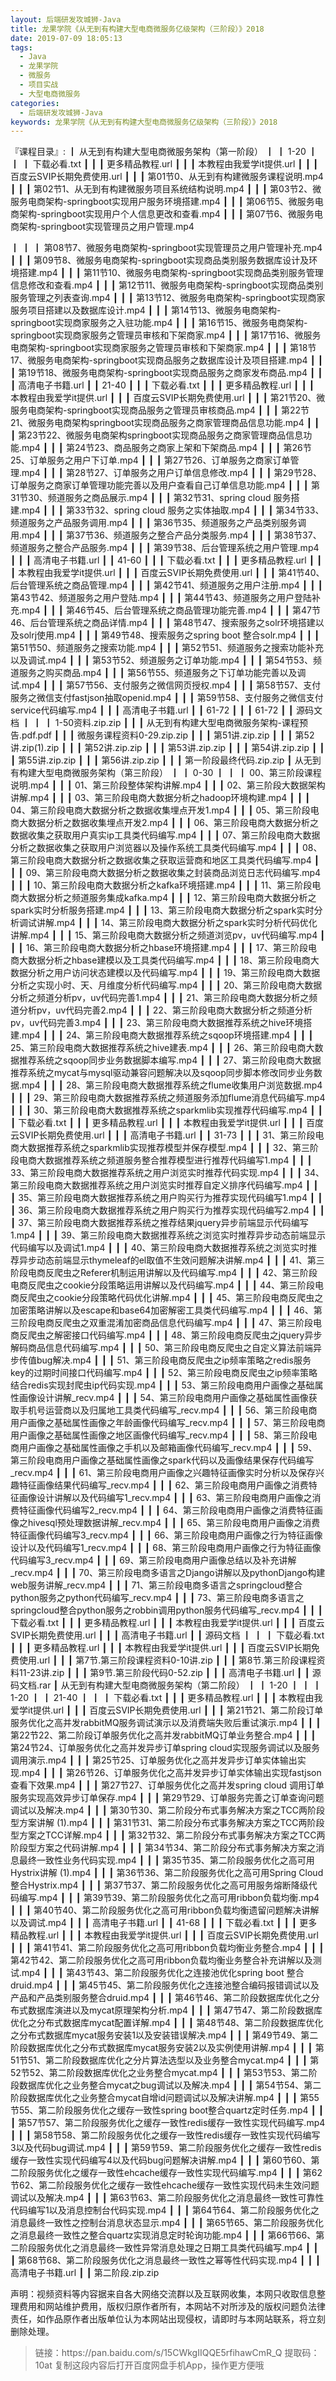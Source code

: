 ```yaml
---
layout: 后端研发攻城狮-Java
title: 龙果学院《从无到有构建大型电商微服务亿级架构（三阶段）》2018
date: 2019-07-09 18:05:13
tags:
  - Java
  - 龙果学院
  - 微服务
  - 项目实战
  - 大型电商微服务
categories:
  - 后端研发攻城狮-Java
keywords: 龙果学院《从无到有构建大型电商微服务亿级架构（三阶段）》2018
---
```

『课程目录』: 
┃  从无到有构建大型电商微服务架构（第一阶段）
┃  ┃  1-20
┃  ┃  ┃  下载必看.txt
┃  ┃  ┃  更多精品教程.url
┃  ┃  ┃  本教程由我爱学it提供.url
┃  ┃  ┃  百度云SVIP长期免费使用.url
┃  ┃  ┃  第01节0、从无到有构建微服务课程说明.mp4
┃  ┃  ┃  第02节1、从无到有构建微服务项目系统结构说明.mp4
┃  ┃  ┃  第03节2、微服务电商架构-springboot实现用户服务环境搭建.mp4
┃  ┃  ┃  第06节5、微服务电商架构-springboot实现用户个人信息更改和查看.mp4
┃  ┃  ┃  第07节6、微服务电商架构-springboot实现管理员之用户管理.mp4
<!-- more --> 
┃  ┃  ┃  第08节7、微服务电商架构-springboot实现管理员之用户管理补充.mp4
┃  ┃  ┃  第09节8、微服务电商架构-springboot实现商品类别服务数据库设计及环境搭建.mp4
┃  ┃  ┃  第11节10、微服务电商架构-springboot实现商品类别服务管理信息修改和查看.mp4
┃  ┃  ┃  第12节11、微服务电商架构-springboot实现商品类别服务管理之列表查询.mp4
┃  ┃  ┃  第13节12、微服务电商架构-springboot实现商家服务项目搭建以及数据库设计.mp4
┃  ┃  ┃  第14节13、微服务电商架构-springboot实现商家服务之入驻功能.mp4
┃  ┃  ┃  第16节15、微服务电商架构-springboot实现商家服务之管理员审核和下架商家.mp4
┃  ┃  ┃  第17节16、微服务电商架构-springboot实现商家服务之管理员审核和下架商家.mp4
┃  ┃  ┃  第18节17、微服务电商架构-springboot实现商品服务之数据库设计及项目搭建.mp4
┃  ┃  ┃  第19节18、微服务电商架构-springboot实现商品服务之商家发布商品.mp4
┃  ┃  ┃  高清电子书籍.url
┃  ┃  21-40
┃  ┃  ┃  下载必看.txt
┃  ┃  ┃  更多精品教程.url
┃  ┃  ┃  本教程由我爱学it提供.url
┃  ┃  ┃  百度云SVIP长期免费使用.url
┃  ┃  ┃  第21节20、微服务电商架构-springboot实现商品服务之管理员审核商品.mp4
┃  ┃  ┃  第22节21、微服务电商架构springboot实现商品服务之商家管理商品信息功能.mp4
┃  ┃  ┃  第23节22、微服务电商架构springboot实现商品服务之商家管理商品信息功能.mp4
┃  ┃  ┃  第24节23、商品服务之商家上架和下架商品.mp4
┃  ┃  ┃  第26节25、订单服务之用户下订单.mp4
┃  ┃  ┃  第27节26、订单服务之商家订单管理.mp4
┃  ┃  ┃  第28节27、订单服务之用户订单信息修改.mp4
┃  ┃  ┃  第29节28、订单服务之商家订单管理功能完善以及用户查看自己订单信息功能.mp4
┃  ┃  ┃  第31节30、频道服务之商品展示.mp4
┃  ┃  ┃  第32节31、spring cloud 服务搭建.mp4
┃  ┃  ┃  第33节32、spring cloud 服务之实体抽取.mp4
┃  ┃  ┃  第34节33、频道服务之产品服务调用.mp4
┃  ┃  ┃  第36节35、频道服务之产品类别服务调用.mp4
┃  ┃  ┃  第37节36、频道服务之整合产品分类服务.mp4
┃  ┃  ┃  第38节37、频道服务之整合产品服务.mp4
┃  ┃  ┃  第39节38、后台管理系统之用户管理.mp4
┃  ┃  ┃  高清电子书籍.url
┃  ┃  41-60
┃  ┃  ┃  下载必看.txt
┃  ┃  ┃  更多精品教程.url
┃  ┃  ┃  本教程由我爱学it提供.url
┃  ┃  ┃  百度云SVIP长期免费使用.url
┃  ┃  ┃  第41节40、后台管理系统之商品管理.mp4
┃  ┃  ┃  第42节41、频道服务之用户注册.mp4
┃  ┃  ┃  第43节42、频道服务之用户登陆.mp4
┃  ┃  ┃  第44节43、频道服务之用户登陆补充.mp4
┃  ┃  ┃  第46节45、后台管理系统之商品管理功能完善.mp4
┃  ┃  ┃  第47节46、后台管理系统之商品详情.mp4
┃  ┃  ┃  第48节47、搜索服务之solr环境搭建以及solrj使用.mp4
┃  ┃  ┃  第49节48、搜索服务之spring boot 整合solr.mp4
┃  ┃  ┃  第51节50、频道服务之搜索功能.mp4
┃  ┃  ┃  第52节51、频道服务之搜索功能补充以及调试.mp4
┃  ┃  ┃  第53节52、频道服务之订单功能.mp4
┃  ┃  ┃  第54节53、频道服务之购买商品.mp4
┃  ┃  ┃  第56节55、频道服务之下订单功能完善以及调试.mp4
┃  ┃  ┃  第57节56、支付服务之微信网页授权.mp4
┃  ┃  ┃  第58节57、支付服务之微信支付fastjson抽取openid.mp4
┃  ┃  ┃  第59节58、支付服务之微信支付service代码编写.mp4
┃  ┃  ┃  高清电子书籍.url
┃  ┃  61-72
┃  ┃  ┃  61-72
┃  ┃  源码文档
┃  ┃  ┃  1-50资料.zip.zip
┃  ┃  ┃  从无到有构建大型电商微服务架构-课程预告.pdf.pdf
┃  ┃  ┃  微服务课程资料0-29.zip.zip
┃  ┃  ┃  第51讲.zip.zip
┃  ┃  ┃  第52讲.zip(1).zip
┃  ┃  ┃  第52讲.zip.zip
┃  ┃  ┃  第53讲.zip.zip
┃  ┃  ┃  第54讲.zip.zip
┃  ┃  ┃  第55讲.zip.zip
┃  ┃  ┃  第56讲.zip.zip
┃  ┃  ┃  第一阶段最终代码.zip.zip
┃  从无到有构建大型电商微服务架构（第三阶段）
┃  ┃  0-30
┃  ┃  ┃  00、第三阶段课程说明.mp4
┃  ┃  ┃  01、第三阶段整体架构讲解.mp4
┃  ┃  ┃  02、第三阶段大数据架构讲解.mp4
┃  ┃  ┃  03、第三阶段电商大数据分析之hadoop环境构建.mp4
┃  ┃  ┃  04、第三阶段电商大数据分析之数据收集埋点开发1.mp4
┃  ┃  ┃  05、第三阶段电商大数据分析之数据收集埋点开发2.mp4
┃  ┃  ┃  06、第三阶段电商大数据分析之数据收集之获取用户真实ip工具类代码编写.mp4
┃  ┃  ┃  07、第三阶段电商大数据分析之数据收集之获取用户浏览器以及操作系统工具类代码编写.mp4
┃  ┃  ┃  08、第三阶段电商大数据分析之数据收集之获取运营商和地区工具类代码编写.mp4
┃  ┃  ┃  09、第三阶段电商大数据分析之数据收集之封装商品浏览日志代码编写.mp4
┃  ┃  ┃  10、第三阶段电商大数据分析之kafka环境搭建.mp4
┃  ┃  ┃  11、第三阶段电商大数据分析之频道服务集成kafka.mp4
┃  ┃  ┃  12、第三阶段电商大数据分析之spark实时分析服务搭建.mp4
┃  ┃  ┃  13、第三阶段电商大数据分析之spark实时分析调试讲解.mp4
┃  ┃  ┃  14、第三阶段电商大数据分析之spark实时分析代码优化讲解.mp4
┃  ┃  ┃  15、第三阶段电商大数据分析之频道浏览pv，uv代码编写.mp4
┃  ┃  ┃  16、第三阶段电商大数据分析之hbase环境搭建.mp4
┃  ┃  ┃  17、第三阶段电商大数据分析之hbase建模以及工具类代码编写.mp4
┃  ┃  ┃  18、第三阶段电商大数据分析之用户访问状态建模以及代码编写.mp4
┃  ┃  ┃  19、第三阶段电商大数据分析之实现小时、天、月维度分析代码编写.mp4
┃  ┃  ┃  20、第三阶段电商大数据分析之频道分析pv，uv代码完善1.mp4
┃  ┃  ┃  21、第三阶段电商大数据分析之频道分析pv，uv代码完善2.mp4
┃  ┃  ┃  22、第三阶段电商大数据分析之频道分析pv，uv代码完善3.mp4
┃  ┃  ┃  23、第三阶段电商大数据推荐系统之hive环境搭建.mp4
┃  ┃  ┃  24、第三阶段电商大数据推荐系统之sqoop环境搭建.mp4
┃  ┃  ┃  25、第三阶段电商大数据推荐系统之hive建表.mp4
┃  ┃  ┃  26、第三阶段电商大数据推荐系统之sqoop同步业务数据脚本编写.mp4
┃  ┃  ┃  27、第三阶段电商大数据推荐系统之mycat与mysql驱动兼容问题解决以及sqoop同步脚本修改同步业务数据.mp4
┃  ┃  ┃  28、第三阶段电商大数据推荐系统之flume收集用户浏览数据.mp4
┃  ┃  ┃  29、第三阶段电商大数据推荐系统之频道服务添加flume消息代码编写.mp4
┃  ┃  ┃  30、第三阶段电商大数据推荐系统之sparkmlib实现推荐代码编写.mp4
┃  ┃  ┃  下载必看.txt
┃  ┃  ┃  更多精品教程.url
┃  ┃  ┃  本教程由我爱学it提供.url
┃  ┃  ┃  百度云SVIP长期免费使用.url
┃  ┃  ┃  高清电子书籍.url
┃  ┃  31-73
┃  ┃  ┃  31、第三阶段电商大数据推荐系统之sparkmlib实现推荐模型并保存模型.mp4
┃  ┃  ┃  32、第三阶段电商大数据推荐系统之频道服务整合推荐模型进行推荐代码编写1.mp4
┃  ┃  ┃  33、第三阶段电商大数据推荐系统之用户浏览实时推荐代码实现.mp4
┃  ┃  ┃  34、第三阶段电商大数据推荐系统之用户浏览实时推荐自定义排序代码编写.mp4
┃  ┃  ┃  35、第三阶段电商大数据推荐系统之用户购买行为推荐实现代码编写1.mp4
┃  ┃  ┃  36、第三阶段电商大数据推荐系统之用户购买行为推荐实现代码编写2.mp4
┃  ┃  ┃  37、第三阶段电商大数据推荐系统之推荐结果jquery异步前端显示代码编写1.mp4
┃  ┃  ┃  39、第三阶段电商大数据推荐系统之浏览实时推荐异步动态前端显示代码编写以及调试1.mp4
┃  ┃  ┃  40、第三阶段电商大数据推荐系统之浏览实时推荐异步动态前端显示thymeleaf的el取值不生效问题解决讲解.mp4
┃  ┃  ┃  41、第三阶段电商反爬虫之Referer机制运用讲解以及代码编写.mp4
┃  ┃  ┃  42、第三阶段电商反爬虫之cookie分段策略运用讲解以及代码编写.mp4
┃  ┃  ┃  44、第三阶段电商反爬虫之cookie分段策略代码优化讲解.mp4
┃  ┃  ┃  45、第三阶段电商反爬虫之加密策略讲解以及escape和base64加密解密工具类代码编写.mp4
┃  ┃  ┃  46、第三阶段电商反爬虫之双重混淆加密商品信息代码编写.mp4
┃  ┃  ┃  47、第三阶段电商反爬虫之解密接口代码编写.mp4
┃  ┃  ┃  48、第三阶段电商反爬虫之jquery异步解码商品信息代码编写.mp4
┃  ┃  ┃  50、第三阶段电商反爬虫之自定义算法前端异步传值bug解决.mp4
┃  ┃  ┃  51、第三阶段电商反爬虫之ip频率策略之redis服务key的过期时间接口代码编写.mp4
┃  ┃  ┃  52、第三阶段电商反爬虫之ip频率策略结合redis实现封爬虫ip代码实现.mp4
┃  ┃  ┃  53、第三阶段电商用户画像之基础属性画像设计讲解_recv.mp4
┃  ┃  ┃  54、第三阶段电商用户画像之基础属性画像获取手机号运营商以及归属地工具类代码编写_recv.mp4
┃  ┃  ┃  56、第三阶段电商用户画像之基础属性画像之年龄画像代码编写_recv.mp4
┃  ┃  ┃  57、第三阶段电商用户画像之基础属性画像之地区画像代码编写_recv.mp4
┃  ┃  ┃  58、第三阶段电商用户画像之基础属性画像之手机以及邮箱画像代码编写_recv.mp4
┃  ┃  ┃  59、第三阶段电商用户画像之基础属性画像之spark代码以及画像结果保存代码编写_recv.mp4
┃  ┃  ┃  61、第三阶段电商用户画像之兴趣特征画像实时分析以及保存兴趣特征画像结果代码编写_recv.mp4
┃  ┃  ┃  62、第三阶段电商用户画像之消费特征画像设计讲解以及代码编写1_recv.mp4
┃  ┃  ┃  63、第三阶段电商用户画像之消费特征画像代码编写2_recv.mp4
┃  ┃  ┃  64、第三阶段电商用户画像之消费特征画像之hivesql预处理数据讲解_recv.mp4
┃  ┃  ┃  65、第三阶段电商用户画像之消费特征画像代码编写3_recv.mp4
┃  ┃  ┃  66、第三阶段电商用户画像之行为特征画像设计以及代码编写1_recv.mp4
┃  ┃  ┃  68、第三阶段电商用户画像之行为特征画像代码编写3_recv.mp4
┃  ┃  ┃  69、第三阶段电商用户画像总结以及补充讲解_recv.mp4
┃  ┃  ┃  70、第三阶段电商多语言之Django讲解以及pythonDjango构建web服务讲解_recv.mp4
┃  ┃  ┃  71、第三阶段电商多语言之springcloud整合python服务之python代码编写_recv.mp4
┃  ┃  ┃  73、第三阶段电商多语言之springcloud整合python服务之robbin调用python服务代码编写_recv.mp4
┃  ┃  ┃  下载必看.txt
┃  ┃  ┃  更多精品教程.url
┃  ┃  ┃  本教程由我爱学it提供.url
┃  ┃  ┃  百度云SVIP长期免费使用.url
┃  ┃  ┃  高清电子书籍.url
┃  ┃  源码文档
┃  ┃  ┃  下载必看.txt
┃  ┃  ┃  更多精品教程.url
┃  ┃  ┃  本教程由我爱学it提供.url
┃  ┃  ┃  百度云SVIP长期免费使用.url
┃  ┃  ┃  第7节.第三阶段课程资料0-10讲.zip
┃  ┃  ┃  第8节.第三阶段课程资料11-23讲.zip
┃  ┃  ┃  第9节.第三阶段代码0-52.zip
┃  ┃  ┃  高清电子书籍.url
┃  ┃  源码文档.rar
┃  从无到有构建大型电商微服务架构（第二阶段）
┃  ┃  1-20
┃  ┃  ┃  1-20
┃  ┃  21-40
┃  ┃  ┃  下载必看.txt
┃  ┃  ┃  更多精品教程.url
┃  ┃  ┃  本教程由我爱学it提供.url
┃  ┃  ┃  百度云SVIP长期免费使用.url
┃  ┃  ┃  第21节21、第二阶段订单服务优化之高并发rabbitMQ服务调试演示以及消费端失败后重试演示.mp4
┃  ┃  ┃  第22节22、第二阶段订单服务优化之高并发rabbitMQ订单业务整合.mp4
┃  ┃  ┃  第24节24、订单服务优化之高并发异步订单spring cloud实现服务调试以及服务调用演示.mp4
┃  ┃  ┃  第25节25、订单服务优化之高并发异步订单实体输出实现.mp4
┃  ┃  ┃  第26节26、订单服务优化之高并发异步订单实体输出实现fastjson查看下效果.mp4
┃  ┃  ┃  第27节27、订单服务优化之高并发spring cloud 调用订单服务实现高效异步订单保存.mp4
┃  ┃  ┃  第29节29、订单服务完善之订单查询问题调试以及解决.mp4
┃  ┃  ┃  第30节30、第二阶段分布式事务解决方案之TCC两阶段型方案讲解 (1).mp4
┃  ┃  ┃  第31节31、第二阶段分布式事务解决方案之TCC两阶段型方案之TCC详解.mp4
┃  ┃  ┃  第32节32、第二阶段分布式事务解决方案之TCC两阶段型方案之代码讲解.mp4
┃  ┃  ┃  第34节34、第二阶段分布式事务解决方案之消息最终一致性业务代码实现.mp4
┃  ┃  ┃  第35节35、第二阶段服务优化之高可用Hystrix讲解 (1).mp4
┃  ┃  ┃  第36节36、第二阶段服务优化之高可用Spring Cloud整合Hystrix.mp4
┃  ┃  ┃  第37节37、第二阶段服务优化之高可用服务熔断降级代码编写.mp4
┃  ┃  ┃  第39节39、第二阶段服务优化之高可用ribbon负载均衡.mp4
┃  ┃  ┃  第40节40、第二阶段服务优化之高可用ribbon负载均衡遗留问题解决讲解以及调试.mp4
┃  ┃  ┃  高清电子书籍.url
┃  ┃  41-68
┃  ┃  ┃  下载必看.txt
┃  ┃  ┃  更多精品教程.url
┃  ┃  ┃  本教程由我爱学it提供.url
┃  ┃  ┃  百度云SVIP长期免费使用.url
┃  ┃  ┃  第41节41、第二阶段服务优化之高可用ribbon负载均衡业务整合.mp4
┃  ┃  ┃  第42节42、第二阶段服务优化之高可用ribbon负载均衡业务整合补充讲解以及测试.mp4
┃  ┃  ┃  第43节43、第二阶段服务优化之连接池优化spring boot 整合druid.mp4
┃  ┃  ┃  第45节45、第二阶段服务优化之连接池整合编码报错调试以及产品和产品类别服务整合druid.mp4
┃  ┃  ┃  第46节46、第二阶段数据库优化之分布式数据库演进以及mycat原理架构分析.mp4
┃  ┃  ┃  第47节47、第二阶段数据库优化之分布式数据库mycat配置详解.mp4
┃  ┃  ┃  第48节48、第二阶段数据库优化之分布式数据库mycat服务安装1以及安装错误解决.mp4
┃  ┃  ┃  第49节49、第二阶段数据库优化之分布式数据库mycat服务安装2以及实例使用讲解.mp4
┃  ┃  ┃  第51节51、第二阶段数据库优化之分片算法选型以及业务整合mycat.mp4
┃  ┃  ┃  第52节52、第二阶段数据库优化之业务整合mycat.mp4
┃  ┃  ┃  第53节53、第二阶段数据库优化之业务整合mycat之bug调试以及解决.mp4
┃  ┃  ┃  第54节54、第二阶段数据库优化之业务整合mycat自增id问题调试以及解决讲解.mp4
┃  ┃  ┃  第55节55、第二阶段服务优化之缓存一致性spring boot整合quartz定时任务.mp4
┃  ┃  ┃  第57节57、第二阶段服务优化之缓存一致性redis缓存一致性实现代码编写.mp4
┃  ┃  ┃  第58节58、第二阶段服务优化之缓存一致性redis缓存一致性实现代码编写3以及代码bug调试.mp4
┃  ┃  ┃  第59节59、第二阶段服务优化之缓存一致性redis缓存一致性实现代码编写4以及代码bug问题解决讲解.mp4
┃  ┃  ┃  第60节60、第二阶段服务优化之缓存一致性ehcache缓存一致性实现代码编写.mp4
┃  ┃  ┃  第62节62、第二阶段服务优化之缓存一致性ehcache缓存一致性实现代码未生效问题调试以及解决.mp4
┃  ┃  ┃  第63节63、第二阶段服务优化之消息最终一致性可靠性代码编写1以及消息控制台代码实现.mp4
┃  ┃  ┃  第64节64、第二阶段服务优化之消息最终一致性之控制台消息状态显示.mp4
┃  ┃  ┃  第65节65、第二阶段服务优化之消息最终一致性之整合quartz实现消息定时轮询功能.mp4
┃  ┃  ┃  第66节66、第二阶段服务优化之消息最终一致性异常消息处理之日期工具类代码编写.mp4
┃  ┃  ┃  第68节68、第二阶段服务优化之消息最终一致性之幂等性代码实现.mp4
┃  ┃  ┃  高清电子书籍.url
┃  ┃  第二阶段.zip.zip
<div class="post-copyright">
    <div class="post-copyright__author">
      <span class="post-copyright-meta">声明：视频资料等内容据来自各大网络交流群以及互联网收集，本网只收取信息整理费用和网站维护费用，版权归原作者所有，本网站不对所涉及的版权问题负法律责任，如作品原作者出版单位认为本网站出现侵权，请即时与本网站联系，将立刻删除处理。 </span>
    </div>
</div>

<blockquote class="blockquote-center">
链接：https://pan.baidu.com/s/15CWkgIIQQE5rfihawCmR_Q 
提取码：10at 
复制这段内容后打开百度网盘手机App，操作更方便哦
</blockquote>

